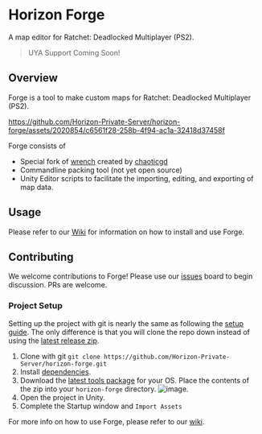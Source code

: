 # Horizon Forge
A map editor for Ratchet: Deadlocked Multiplayer (PS2).

> UYA Support Coming Soon!

## Overview

Forge is a tool to make custom maps for Ratchet: Deadlocked Multiplayer (PS2).

https://github.com/Horizon-Private-Server/horizon-forge/assets/2020854/c6561f28-258b-4f94-ac1a-32418d37458f

Forge consists of
- Special fork of [wrench](https://github.com/Dnawrkshp/wrench/tree/forge) created by [chaoticgd](https://github.com/chaoticgd)
- Commandline packing tool (not yet open source)
- Unity Editor scripts to facilitate the importing, editing, and exporting of map data.

## Usage

Please refer to our [Wiki](https://github.com/Horizon-Private-Server/horizon-forge/wiki/Setup-Guide) for information on how to install and use Forge.

## Contributing

We welcome contributions to Forge! Please use our [issues](https://github.com/Horizon-Private-Server/horizon-forge/issues) board to begin discussion. PRs are welcome.

### Project Setup

Setting up the project with git is nearly the same as following the [setup guide](https://github.com/Horizon-Private-Server/horizon-forge/wiki/Setup-Guide). The only difference is that you will clone the repo down instead of using the [latest release zip](https://github.com/Horizon-Private-Server/horizon-forge/releases/latest).

1. Clone with git `git clone https://github.com/Horizon-Private-Server/horizon-forge.git`
2. Install [dependencies](https://github.com/Horizon-Private-Server/horizon-forge/wiki/Setup-Guide#dependencies).
3. Download the [latest tools package](https://github.com/Horizon-Private-Server/horizon-forge/releases/latest) for your OS. Place the contents of the zip into your `horizon-forge` directory.
   ![image](https://github.com/Horizon-Private-Server/horizon-forge/assets/2020854/e39bae40-8dc8-4544-bf5f-2e074f4cd28e).
4. Open the project in Unity.
5. Complete the Startup window and `Import Assets`

For more info on how to use Forge, please refer to our [wiki](https://github.com/Horizon-Private-Server/horizon-forge/wiki/Getting-Started).
